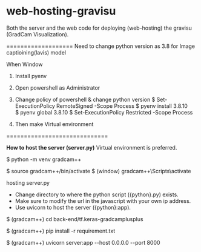 # web-hosting-gravisu
Both the server and the web code for deploying (web-hosting) the gravisu (GradCam Visualization).


===================
Need to change python version as 3.8 for Image captioining(lavis) model 

When Window
1. Install pyenv 

2. Open powershell as Administrator

3. Change policy of powershell & change python version 
$ Set-ExecutionPolicy RemoteSigned -Scope Process
$ pyenv install 3.8.10   
$ pyenv global 3.8.10
$ Set-ExecutionPolicy Restricted -Scope Process 

4. Then make Virtual environment

=============================


**How to host the server (server.py)**
Virtual environment is preferred.

$ python -m venv gradcam++

$ source gradcam++/bin/activate
$ (window) gradcam++\Scripts\activate

hosting server.py
* Change directory to where the python script ({python}.py) exists.
* Make sure to modify the url in the javascript with your own ip address.
* Use uvicorn to host the server ({python}:app).

$ (gradcam++) cd back-end/tf.keras-gradcamplusplus

$ (gradcam++) pip install -r requirement.txt

$ (gradcam++) uvicorn server:app --host 0.0.0.0 --port 8000




